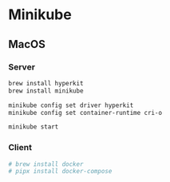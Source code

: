 # Minikube

## MacOS

### Server

```bash
brew install hyperkit
brew install minikube
```

```bash
minikube config set driver hyperkit
minikube config set container-runtime cri-o
```

```bash
minikube start
```

### Client

```bash
# brew install docker
# pipx install docker-compose
```
<!--stackedit_data:
eyJoaXN0b3J5IjpbMTM5NjYxNzE2MiwzNzUxNzI0NjJdfQ==
-->